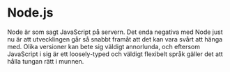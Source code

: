 # Node.js

Node är som sagt JavaScript på servern. Det enda negativa med Node just nu är
att utvecklingen går så snabbt framåt att det kan vara svårt att hänga med.
Olika versioner kan bete sig väldigt annorlunda, och eftersom JavaScript i sig
är ett loosely-typed och väldigt flexibelt språk gäller det att hålla tungan
rätt i munnen.
